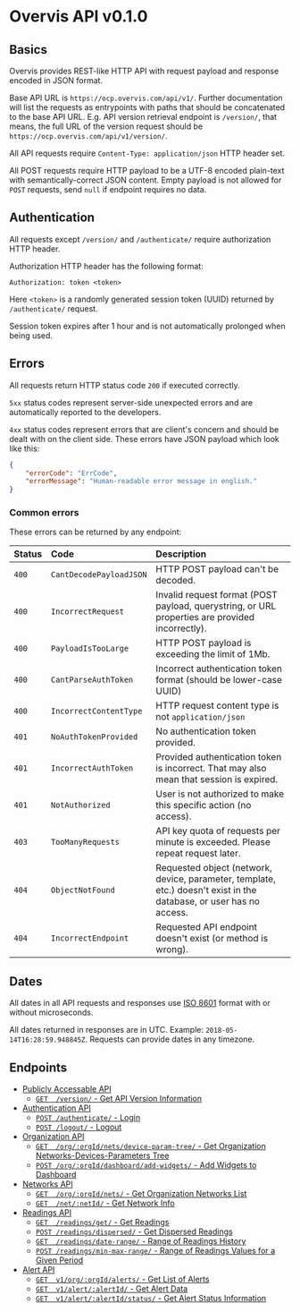 # Overvis API v0.1.0

## Basics

Overvis provides REST-like HTTP API with request payload and response encoded in JSON format.

Base API URL is `https://ocp.overvis.com/api/v1/`. Further documentation will list the requests as entrypoints with paths that should be concatenated to the base API URL. E.g. API version retrieval endpoint is `/version/`, that means, the full URL of the version request should be `https://ocp.overvis.com/api/v1/version/`.

All API requests require `Content-Type: application/json` HTTP header set.

All POST requests require HTTP payload to be a UTF-8 encoded plain-text with semantically-correct JSON content. Empty payload is not allowed for `POST` requests, send `null` if endpoint requires no data.

## Authentication

All requests except `/version/` and `/authenticate/` require authorization HTTP header.

Authorization HTTP header has the following format:

```
Authorization: token <token>
```

Here `<token>` is a randomly generated session token (UUID) returned by `/authenticate/` request.

Session token expires after 1 hour and is not automatically prolonged when being used.

## Errors

All requests return HTTP status code `200` if executed correctly.

`5xx` status codes represent server-side unexpected errors and are automatically reported to the developers.

`4xx` status codes represent errors that are client's concern and should be dealt with on the client side. These errors have JSON payload which look like this:

```json
{
    "errorCode": "ErrCode",
    "errorMessage": "Human-readable error message in english."
}
```

### Common errors

These errors can be returned by any endpoint:

| Status | Code                    | Description                                                                                                         |
| :----- | :---------------------- | :------------------------------------------------------------------------------------------------------------------ |
| `400`  | `CantDecodePayloadJSON` | HTTP POST payload can't be decoded.                                                                                 |
| `400`  | `IncorrectRequest`      | Invalid request format (POST payload, querystring, or URL properties are provided incorrectly).                     |
| `400`  | `PayloadIsTooLarge`     | HTTP POST payload is exceeding the limit of 1Mb.                                                                    |
| `400`  | `CantParseAuthToken`    | Incorrect authentication token format (should be lower-case UUID)                                                   |
| `400`  | `IncorrectContentType`  | HTTP request content type is not `application/json`                                                                 |
| `401`  | `NoAuthTokenProvided`   | No authentication token provided.                                                                                   |
| `401`  | `IncorrectAuthToken`    | Provided authentication token is incorrect. That may also mean that session is expired.                             |
| `401`  | `NotAuthorized`         | User is not authorized to make this specific action (no access).                                                    |
| `403`  | `TooManyRequests`       | API key quota of requests per minute is exceeded. Please repeat request later.                                      |
| `404`  | `ObjectNotFound`        | Requested object (network, device, parameter, template, etc.) doesn't exist in the database, or user has no access. |
| `404`  | `IncorrectEndpoint`     | Requested API endpoint doesn't exist (or method is wrong).                                                          |

## Dates

All dates in all API requests and responses use [ISO 8601](https://en.wikipedia.org/wiki/ISO_8601) format with or without microseconds.

All dates returned in responses are in UTC. Example: `2018-05-14T16:28:59.948845Z`. Requests can provide dates in any timezone.

## Endpoints
- [Publicly Accessable API](./Publicly_Accessable_API.md)
  - [`GET  /version/` - Get API Version Information](./Publicly_Accessable_API.md#GetVersion)
- [Authentication API](./Authentication_API.md)
  - [`POST /authenticate/` - Login](./Authentication_API.md#Authenticate)
  - [`POST /logout/` - Logout](./Authentication_API.md#Logout)
- [Organization API](./Organization_API.md)
  - [`GET  /org/:orgId/nets/device-param-tree/` - Get Organization Networks-Devices-Parameters Tree](./Organization_API.md#OrgGetDeviceParamTree)
  - [`POST /org/:orgId/dashboard/add-widgets/` - Add Widgets to Dashboard](./Organization_API.md#DashboardAddWidgets)
- [Networks API](./Networks_API.md)
  - [`GET  /org/:orgId/nets/` - Get Organization Networks List](./Networks_API.md#OrgGetNets)
  - [`GET  /net/:netId/` - Get Network Info](./Networks_API.md#NetGetInfo)
- [Readings API](./Readings_API.md)
  - [`GET  /readings/get/` - Get Readings](./Readings_API.md#GetReadings)
  - [`POST /readings/dispersed/` - Get Dispersed Readings](./Readings_API.md#GetDispersedReadings)
  - [`GET  /readings/date-range/` - Range of Readings History](./Readings_API.md#GetReadingsDateRange)
  - [`POST /readings/min-max-range/` - Range of Readings Values for a Given Period](./Readings_API.md#GetReadingsMinMaxRange)
- [Alert API](./Alert_API.md)
  - [`GET  v1/org/:orgId/alerts/` - Get List of Alerts](./Alert_API.md#GetAlertsList)
  - [`GET  v1/alert/:alertId/` - Get Alert Data](./Alert_API.md#GetAlertData)
  - [`GET  v1/alert/:alertId/status/` - Get Alert Status Information](./Alert_API.md#GetAlertStatus)
